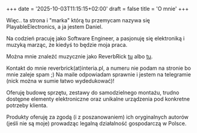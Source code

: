+++
date = '2025-10-03T11:15:15+02:00'
draft = false
title = 'O mnie'
+++

Więc.. ta strona i "marka" którą tu przemycam nazywa się PlayableElectronics, a ja jestem Daniel.

Na codzień pracuję jako Software Engineer, a pasjonuję się elektroniką i muzyką marząc, że kiedyś to będzie moja praca.

Można mnie znaleźć muzycznie jako ReverbRick [tu](https://soundcloud.com/reverbrick) albo [tu](https://reverbrick.bandcamp.com/).

Kontakt do mnie reverbrick(at)interia.pl, a numeru nie podam na stronie bo mnie zaleje spam ;) Na maile odpowiadam sprawnie i jestem na telegramie (nick można w sumie łatwo wydedukować)!

Oferuję budowę sprzętu, zestawy do samodzielnego montażu, trudno dostępne elementy elektroniczne oraz unikalne urządzenia pod konkretne potrzeby klienta.

Produkty oferuję za zgodą (i z poszanowaniem) ich oryginalnych autorów (jeśli nie są moje) prowadząc legalną działalność gospodarczą w Polsce.
